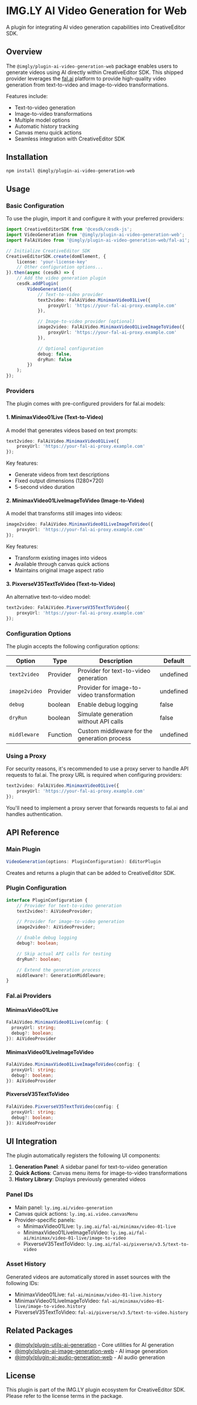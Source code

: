 # IMG.LY AI Video Generation for Web

A plugin for integrating AI video generation capabilities into CreativeEditor SDK.

## Overview

The `@imgly/plugin-ai-video-generation-web` package enables users to generate videos using AI directly within CreativeEditor SDK. This shipped provider leverages the [fal.ai](https://fal.ai) platform to provide high-quality video generation from text-to-video and image-to-video transformations.

Features include:

-   Text-to-video generation
-   Image-to-video transformations
-   Multiple model options
-   Automatic history tracking
-   Canvas menu quick actions
-   Seamless integration with CreativeEditor SDK

## Installation

```bash
npm install @imgly/plugin-ai-video-generation-web
```

## Usage

### Basic Configuration

To use the plugin, import it and configure it with your preferred providers:

```typescript
import CreativeEditorSDK from '@cesdk/cesdk-js';
import VideoGeneration from '@imgly/plugin-ai-video-generation-web';
import FalAiVideo from '@imgly/plugin-ai-video-generation-web/fal-ai';

// Initialize CreativeEditor SDK
CreativeEditorSDK.create(domElement, {
    license: 'your-license-key'
    // Other configuration options...
}).then(async (cesdk) => {
    // Add the video generation plugin
    cesdk.addPlugin(
        VideoGeneration({
            // Text-to-video provider
            text2video: FalAiVideo.MinimaxVideo01Live({
                proxyUrl: 'https://your-fal-ai-proxy.example.com'
            }),

            // Image-to-video provider (optional)
            image2video: FalAiVideo.MinimaxVideo01LiveImageToVideo({
                proxyUrl: 'https://your-fal-ai-proxy.example.com'
            }),

            // Optional configuration
            debug: false,
            dryRun: false
        })
    );
});
```

### Providers

The plugin comes with pre-configured providers for fal.ai models:

#### 1. MinimaxVideo01Live (Text-to-Video)

A model that generates videos based on text prompts:

```typescript
text2video: FalAiVideo.MinimaxVideo01Live({
    proxyUrl: 'https://your-fal-ai-proxy.example.com'
});
```

Key features:

-   Generate videos from text descriptions
-   Fixed output dimensions (1280×720)
-   5-second video duration

#### 2. MinimaxVideo01LiveImageToVideo (Image-to-Video)

A model that transforms still images into videos:

```typescript
image2video: FalAiVideo.MinimaxVideo01LiveImageToVideo({
    proxyUrl: 'https://your-fal-ai-proxy.example.com'
});
```

Key features:

-   Transform existing images into videos
-   Available through canvas quick actions
-   Maintains original image aspect ratio

#### 3. PixverseV35TextToVideo (Text-to-Video)

An alternative text-to-video model:

```typescript
text2video: FalAiVideo.PixverseV35TextToVideo({
    proxyUrl: 'https://your-fal-ai-proxy.example.com'
});
```

### Configuration Options

The plugin accepts the following configuration options:

| Option        | Type     | Description                                  | Default   |
| ------------- | -------- | -------------------------------------------- | --------- |
| `text2video`  | Provider | Provider for text-to-video generation        | undefined |
| `image2video` | Provider | Provider for image-to-video transformation   | undefined |
| `debug`       | boolean  | Enable debug logging                         | false     |
| `dryRun`      | boolean  | Simulate generation without API calls        | false     |
| `middleware`  | Function | Custom middleware for the generation process | undefined |

### Using a Proxy

For security reasons, it's recommended to use a proxy server to handle API requests to fal.ai. The proxy URL is required when configuring providers:

```typescript
text2video: FalAiVideo.MinimaxVideo01Live({
    proxyUrl: 'https://your-fal-ai-proxy.example.com'
});
```

You'll need to implement a proxy server that forwards requests to fal.ai and handles authentication.

## API Reference

### Main Plugin

```typescript
VideoGeneration(options: PluginConfiguration): EditorPlugin
```

Creates and returns a plugin that can be added to CreativeEditor SDK.

### Plugin Configuration

```typescript
interface PluginConfiguration {
    // Provider for text-to-video generation
    text2video?: AiVideoProvider;

    // Provider for image-to-video generation
    image2video?: AiVideoProvider;

    // Enable debug logging
    debug?: boolean;

    // Skip actual API calls for testing
    dryRun?: boolean;

    // Extend the generation process
    middleware?: GenerationMiddleware;
}
```

### Fal.ai Providers

#### MinimaxVideo01Live

```typescript
FalAiVideo.MinimaxVideo01Live(config: {
  proxyUrl: string;
  debug?: boolean;
}): AiVideoProvider
```

#### MinimaxVideo01LiveImageToVideo

```typescript
FalAiVideo.MinimaxVideo01LiveImageToVideo(config: {
  proxyUrl: string;
  debug?: boolean;
}): AiVideoProvider
```

#### PixverseV35TextToVideo

```typescript
FalAiVideo.PixverseV35TextToVideo(config: {
  proxyUrl: string;
  debug?: boolean;
}): AiVideoProvider
```

## UI Integration

The plugin automatically registers the following UI components:

1. **Generation Panel**: A sidebar panel for text-to-video generation
2. **Quick Actions**: Canvas menu items for image-to-video transformations
3. **History Library**: Displays previously generated videos

### Panel IDs

-   Main panel: `ly.img.ai/video-generation`
-   Canvas quick actions: `ly.img.ai.video.canvasMenu`
-   Provider-specific panels:
    -   MinimaxVideo01Live: `ly.img.ai/fal-ai/minimax/video-01-live`
    -   MinimaxVideo01LiveImageToVideo: `ly.img.ai/fal-ai/minimax/video-01-live/image-to-video`
    -   PixverseV35TextToVideo: `ly.img.ai/fal-ai/pixverse/v3.5/text-to-video`

### Asset History

Generated videos are automatically stored in asset sources with the following IDs:

-   MinimaxVideo01Live: `fal-ai/minimax/video-01-live.history`
-   MinimaxVideo01LiveImageToVideo: `fal-ai/minimax/video-01-live/image-to-video.history`
-   PixverseV35TextToVideo: `fal-ai/pixverse/v3.5/text-to-video.history`

## Related Packages

-   [@imgly/plugin-utils-ai-generation](https://github.com/imgly/plugin-utils-ai-generation) - Core utilities for AI generation
-   [@imgly/plugin-ai-image-generation-web](https://github.com/imgly/plugin-ai-image-generation-web) - AI image generation
-   [@imgly/plugin-ai-audio-generation-web](https://github.com/imgly/plugin-ai-audio-generation-web) - AI audio generation

## License

This plugin is part of the IMG.LY plugin ecosystem for CreativeEditor SDK. Please refer to the license terms in the package.
